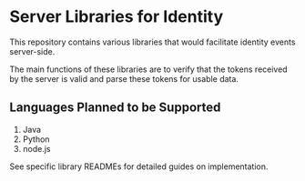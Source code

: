# Server Libraries for Identity

This repository contains various libraries that would facilitate identity events
server-side.

The main functions of these libraries are to verify that the tokens received by
the server is valid and parse these tokens for usable data.

## Languages Planned to be Supported

1. Java
1. Python
1. node.js

See specific library READMEs for detailed guides on implementation.
